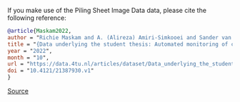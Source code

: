 If you make use of the Piling Sheet Image Data data, please cite the following reference:

```bibtex
@article{Maskam2022,
author = "Richie Maskam and A. (Alireza) Amiri-Simkooei and Sander van Nederveen and Mohammad Fotouhi and Maarten Visser",
title = "{Data underlying the student thesis: Automated monitoring of corrosion on piling sheets}",
year = "2022",
month = "10",
url = "https://data.4tu.nl/articles/dataset/Data_underlying_the_student_thesis_Automated_monitoring_of_corrosion_on_piling_sheets/21387930",
doi = "10.4121/21387930.v1"
}

```

[Source](https://www.kaggle.com/datasets/richiemaskam/piling-sheet-data-2022)
